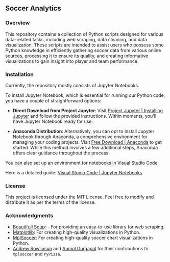 ## Soccer Analytics

### Overview

This repository contains a collection of Python scripts designed for various data-related tasks, including web scraping, data cleaning, and data visualization. These scripts are intended to assist users who possess some Python knowledge in efficiently gathering soccer data from various online sources, processing it to ensure its quality, and creating informative visualizations to gain insight into player and team performance.

### Installation

Currently, the repository mostly consists of Jupyter Notebooks.

To install Jupyter Notebook, which is essential for running our Python code, you have a couple of straightforward options:

- **Direct Download from Project Jupyter**: Visit [Project Jupyter | Installing Jupyter](https://jupyter.org/install) and follow the provided instructions. Within moments, you'll have Jupyter Notebook ready for use.
  
- **Anaconda Distribution**: Alternatively, you can opt to install Jupyter Notebook through Anaconda, a comprehensive environment for managing your coding projects. Visit [Free Download | Anaconda](https://www.anaconda.com/products/distribution) to get started. While this method involves a few additional steps, Anaconda offers clear guidance throughout the process.
  

You can also set up an environment for notebooks in Visual Studio Code.

Here is a detailed guide: [Visual Studio Code | Jupyter Notebooks](https://code.visualstudio.com/docs/datascience/jupyter-notebooks).

### License

This project is licensed under the MIT License. Feel free to modify and distribute it as per the terms of the license.

### Acknowledgments

- [Beautifull Soup](https://www.crummy.com/software/BeautifulSoup/): - For providing an easy-to-use library for web scraping.
- [Matplotlib](https://matplotlib.org/): For creating high-quality visualizations in Python.
- [MplSoccer](https://github.com/andrewRowlinson/mplsoccer): For creating high-quality soccer chart visualizations in Python.
- [Andrew Rowlinson](https://github.com/andrewRowlinson) and [Anmol Durgapal](https://github.com/Slothfulwave612) for their contributions to `mplsoccer` and `PyPizza`.
